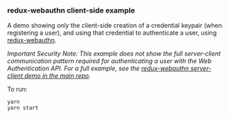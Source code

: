 ### redux-webauthn client-side example

A demo showing *only* the client-side creation of a credential keypair (when registering a user), and using that credential to authenticate a user, using [redux-webauthn](https://github.com/subyraman/redux-webauthn). 

*Important Security Note: This example does not show the full server-client communication pattern required for authenticating a user with the Web Authentication API. For a full example, see the [redux-webauthn server-client demo in the main repo](https://github.com/subyraman/redux-webauthn/tree/master/demo/redux-webauthn-react-typescript-example).*

To run:

```
yarn
yarn start
```
